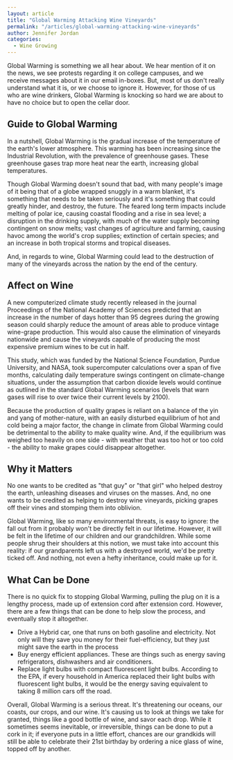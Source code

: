 ```yaml
---
layout: article
title: "Global Warming Attacking Wine Vineyards"
permalink: "/articles/global-warming-attacking-wine-vineyards"
author: Jennifer Jordan
categories:
  - Wine Growing
---
```


Global Warming is something we all hear about. We hear mention of it on the news, we see protests regarding it on college campuses, and we receive messages about it in our email in-boxes. But, most of us don't really understand what it is, or we choose to ignore it. However, for those of us who are wine drinkers, Global Warming is knocking so hard we are about to have no choice but to open the cellar door.

## Guide to Global Warming

In a nutshell, Global Warming is the gradual increase of the temperature of the earth's lower atmosphere. This warming has been increasing since the Industrial Revolution, with the prevalence of greenhouse gases. These greenhouse gases trap more heat near the earth, increasing global temperatures.

Though Global Warming doesn't sound that bad, with many people's image of it being that of a globe wrapped snuggly in a warm blanket, it's something that needs to be taken seriously and it's something that could greatly hinder, and destroy, the future. The feared long term impacts include melting of polar ice, causing coastal flooding and a rise in sea level; a disruption in the drinking supply, with much of the water supply becoming contingent on snow melts; vast changes of agriculture and farming, causing havoc among the world's crop supplies; extinction of certain species; and an increase in both tropical storms and tropical diseases.

And, in regards to wine, Global Warming could lead to the destruction of many of the vineyards across the nation by the end of the century.

## Affect on Wine

A new computerized climate study recently released in the journal Proceedings of the National Academy of Sciences predicted that an increase in the number of days hotter than 95 degrees during the growing season could sharply reduce the amount of areas able to produce vintage wine-grape production. This would also cause the elimination of vineyards nationwide and cause the vineyards capable of producing the most expensive premium wines to be cut in half.

This study, which was funded by the National Science Foundation, Purdue University, and NASA, took supercomputer calculations over a span of five months, calculating daily temperature swings contingent on climate-change situations, under the assumption that carbon dioxide levels would continue as outlined in the standard Global Warming scenarios (levels that warn gases will rise to over twice their current levels by 2100).

Because the production of quality grapes is reliant on a balance of the yin and yang of mother-nature, with an easily disturbed equilibrium of hot and cold being a major factor, the change in climate from Global Warming could be detrimental to the ability to make quality wine. And, if the equilibrium was weighed too heavily on one side - with weather that was too hot or too cold - the ability to make grapes could disappear altogether.

## Why it Matters

No one wants to be credited as "that guy" or "that girl" who helped destroy the earth, unleashing diseases and viruses on the masses. And, no one wants to be credited as helping to destroy wine vineyards, picking grapes off their vines and stomping them into oblivion.

Global Warming, like so many environmental threats, is easy to ignore: the fall out from it probably won't be directly felt in our lifetime. However, it will be felt in the lifetime of our children and our grandchildren. While some people shrug their shoulders at this notion, we must take into account this reality: if our grandparents left us with a destroyed world, we'd be pretty ticked off. And nothing, not even a hefty inheritance, could make up for it.

## What Can be Done

There is no quick fix to stopping Global Warming, pulling the plug on it is a lengthy process, made up of extension cord after extension cord. However, there are a few things that can be done to help slow the process, and eventually stop it altogether.

- Drive a Hybrid car, one that runs on both gasoline and electricity. Not only will they save you money for their fuel-efficiency, but they just might save the earth in the process
- Buy energy efficient appliances. These are things such as energy saving refrigerators, dishwashers and air conditioners.
- Replace light bulbs with compact fluorescent light bulbs. According to the EPA, if every household in America replaced their light bulbs with fluorescent light bulbs, it would be the energy saving equivalent to taking 8 million cars off the road.

Overall, Global Warming is a serious threat. It's threatening our oceans, our coasts, our crops, and our wine. It's causing us to look at things we take for granted, things like a good bottle of wine, and savor each drop. While it sometimes seems inevitable, or irreversible, things can be done to put a cork in it; if everyone puts in a little effort, chances are our grandkids will still be able to celebrate their 21st birthday by ordering a nice glass of wine, topped off by another.
